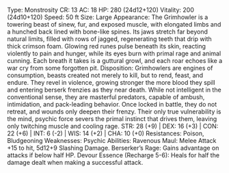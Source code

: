 Type: Monstrosity
CR: 13
AC: 18
HP: 280 (24d12+120)
Vitality: 200 (24d10+120)
Speed: 50 ft
Size: Large
Appearance: The Grimhowler is a towering beast of sinew, fur, and exposed muscle, with elongated limbs and a hunched back lined with bone-like spines. Its jaws stretch far beyond natural limits, filled with rows of jagged, regenerating teeth that drip with thick crimson foam. Glowing red runes pulse beneath its skin, reacting violently to pain and hunger, while its eyes burn with primal rage and animal cunning. Each breath it takes is a guttural growl, and each roar echoes like a war cry from some forgotten pit.
Disposition: Grimhowlers are engines of consumption, beasts created not merely to kill, but to rend, feast, and endure. They revel in violence, growing stronger the more blood they spill and entering berserk frenzies as they near death. While not intelligent in the conventional sense, they are masterful predators, capable of ambush, intimidation, and pack-leading behavior. Once locked in battle, they do not retreat, and wounds only deepen their frenzy. Their only true vulnerability is the mind, psychic force severs the primal instinct that drives them, leaving only twitching muscle and cooling rage.
STR: 28 (+9) | DEX: 16 (+3) | CON: 22 (+6) | INT: 6 (-2) | WIS: 14 (+2) | CHA: 10 (+0)
Resistances: Poison, Bludgeoning
Weaknesses: Psychic
Abilities:
Ravenous Maul: Melee Attack +15 to hit, 5d12+9 Slashing Damage.
Berserker’s Rage: Gains advantage on attacks if below half HP.
Devour Essence (Recharge 5-6): Heals for half the damage dealt when making a successful attack.
